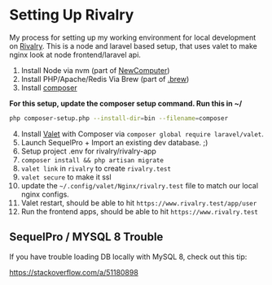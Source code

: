 # Setting Up Rivalry

My process for setting up my working environment for local development on [Rivalry](www.rivalry.com). This is a node and laravel based setup, that uses valet to make nginx look at node frontend/laravel api.

1. Install Node via nvm (part of [NewComputer](./NewComputer.md))
2. Install PHP/Apache/Redis Via Brew (part of [.brew](./.brew))
3. Install [composer](https://getcomposer.org/doc/00-intro.md)

**For this setup, update the composer setup command. Run this in ~/**

```bash
php composer-setup.php --install-dir=bin --filename=composer
```

4. Install [Valet](https://laravel.com/docs/6.x/valet) with Composer via `composer global require laravel/valet`.
5. Launch SequelPro + Import an existing dev database. ;)
6. Setup project .env for rivalry/rivalry-app
7. `composer install && php artisan migrate`
8. `valet link` in `rivalry` to create `rivalry.test`
9. `valet secure` to make it ssl
10. update the `~/.config/valet/Nginx/rivalry.test` file to match our local nginx configs.
11. Valet restart, should be able to hit `https://www.rivalry.test/app/user`
12. Run the frontend apps, should be able to hit `https://www.rivalry.test`


## SequelPro / MYSQL 8 Trouble

If you have trouble loading DB locally with MySQL 8, check out this tip:

https://stackoverflow.com/a/51180898